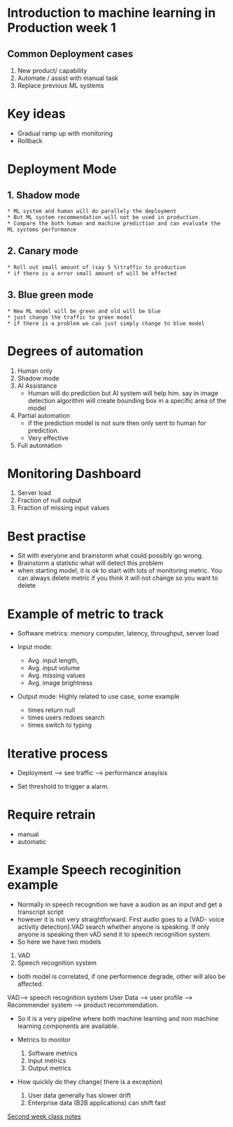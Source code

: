 # Introduction to machine learning in Production week 1
## Common Deployment cases
1. New product/ capability
2. Automate / assist with manual task
3. Replace previous ML systems


# Key ideas 
* Gradual ramp up with monitoring
* Rollback

# Deployment Mode

## 1. Shadow mode
    * ML system and human will do parallely the deployment
    * But ML system recommendation will not be used in production.
    * Compare the both human and machine prediction and can evaluate the ML systems performance

## 2. Canary mode
    * Roll out small amount of (say 5 %)traffic to production 
    * if there is a error small amount of will be effected

## 3. Blue green mode
    * New ML model will be green and old will be blue
    * just change the traffic to green model
    * if there is a problem we can just simply change to blue model

# Degrees of automation

1. Human only 
2. Shadow mode
3. AI Assistance
    * Human will do prediction but AI system will help him. say in image detection algorithm will create bounding box in a specific area of the model
4. Partial automation
    * if the prediction model is not sure then only sent to human for prediction.
    * Very effective
5. Full automation

# Monitoring Dashboard

1. Server load
2. Fraction of null output
3. Fraction of missing input values

# Best practise
* Sit with everyone and brainstorm what could possibly go wrong.
* Brainstorm a statistic what will detect this problem
* when starting model, it is ok to start with lots of monitoring metric. You can always delete metric if you think it will not change so you want to delete

# Example of metric to track
* Software metrics: memory computer, latency, throughput, server load

* Input mode: 
    * Avg. input length,
    * Avg. input volume
    * Avg. missing values
    * Avg. image brightness	

* Output mode: Highly related to use case, some example
    * times return null
    * times users redoes search
    * times switch to typing

# Iterative process
* Deployment --> see traffic --> performance anaylsis

* Set threshold to trigger a alarm.

# Require retrain

* manual 
* automatic

# Example Speech recoginition example
* Normally in speech recognition we have a audion as an input and get a transcript script
* however it is not very straightforward. First audio goes to a (VAD- voice activity detection).VAD search whether anyone is speaking. If only anyone is speaking then vAD send it to speech recognition system.
* So here we have two models 
1. VAD
2. Speech recognition system
* both model is correlated, if one performence degrade, other will also be affected.

VAD--> speech recognition system
User Data --> user profile --> Recommender system --> product recommendation.

* So it is a very pipeline where both machine learning and non machine learning components are available. 
* Metrics to monitor
    1. Software metrics
    2. Input metrics
    3. Output metrics

* How quickly do they change( there is a exception)
    1. User data generally has slower drift
    2. Enterprise data (B2B applications) can shift fast

[Second week class notes](https://hasangoni.github.io/2021/06/30/Introduction_ml_in_production_week2.html)